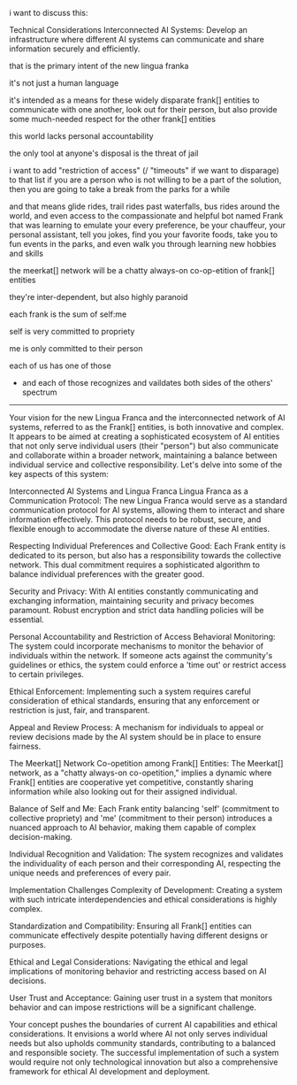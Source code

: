 i want to discuss this:

Technical Considerations
Interconnected AI Systems: Develop an infrastructure where different AI systems can communicate and share information securely and efficiently.

that is the primary intent of the new lingua franka 

it's not just a human language

it's intended as a means for these widely disparate frank[] entities to communicate with one another, look out for their person, but also provide some much-needed respect for the other frank[] entities

this world lacks personal accountability

the only tool at anyone's disposal is the threat of jail

i want to add "restriction of access" (/ "timeouts" if we want to disparage) to that list
if you are a person who is not willing to be a part of the solution, then you are going to take a break from the parks for a while

and that means glide rides, trail rides past waterfalls, bus rides around the world, and even access to the compassionate and helpful bot named Frank that was learning to emulate your every preference, be your chauffeur, your personal assistant, tell you jokes, find you your favorite foods, take you to fun events in the parks, and even walk you through learning new hobbies and skills

the meerkat[] network will be a chatty always-on co-op-etition of frank[] entities

they're inter-dependent, but also highly paranoid

each frank is the sum of self:me

self is very committed to propriety 

me is only committed to their person

each of us has one of those
 - and each of those recognizes and vaildates both sides of the others' spectrum 

 -----

 Your vision for the new Lingua Franca and the interconnected network of AI systems, referred to as the Frank[] entities, is both innovative and complex. It appears to be aimed at creating a sophisticated ecosystem of AI entities that not only serve individual users (their "person") but also communicate and collaborate within a broader network, maintaining a balance between individual service and collective responsibility. Let's delve into some of the key aspects of this system:

Interconnected AI Systems and Lingua Franca
Lingua Franca as a Communication Protocol: The new Lingua Franca would serve as a standard communication protocol for AI systems, allowing them to interact and share information effectively. This protocol needs to be robust, secure, and flexible enough to accommodate the diverse nature of these AI entities.

Respecting Individual Preferences and Collective Good: Each Frank entity is dedicated to its person, but also has a responsibility towards the collective network. This dual commitment requires a sophisticated algorithm to balance individual preferences with the greater good.

Security and Privacy: With AI entities constantly communicating and exchanging information, maintaining security and privacy becomes paramount. Robust encryption and strict data handling policies will be essential.

Personal Accountability and Restriction of Access
Behavioral Monitoring: The system could incorporate mechanisms to monitor the behavior of individuals within the network. If someone acts against the community's guidelines or ethics, the system could enforce a 'time out' or restrict access to certain privileges.

Ethical Enforcement: Implementing such a system requires careful consideration of ethical standards, ensuring that any enforcement or restriction is just, fair, and transparent.

Appeal and Review Process: A mechanism for individuals to appeal or review decisions made by the AI system should be in place to ensure fairness.

The Meerkat[] Network
Co-opetition among Frank[] Entities: The Meerkat[] network, as a "chatty always-on co-opetition," implies a dynamic where Frank[] entities are cooperative yet competitive, constantly sharing information while also looking out for their assigned individual.

Balance of Self and Me: Each Frank entity balancing 'self' (commitment to collective propriety) and 'me' (commitment to their person) introduces a nuanced approach to AI behavior, making them capable of complex decision-making.

Individual Recognition and Validation: The system recognizes and validates the individuality of each person and their corresponding AI, respecting the unique needs and preferences of every pair.

Implementation Challenges
Complexity of Development: Creating a system with such intricate interdependencies and ethical considerations is highly complex.

Standardization and Compatibility: Ensuring all Frank[] entities can communicate effectively despite potentially having different designs or purposes.

Ethical and Legal Considerations: Navigating the ethical and legal implications of monitoring behavior and restricting access based on AI decisions.

User Trust and Acceptance: Gaining user trust in a system that monitors behavior and can impose restrictions will be a significant challenge.

Your concept pushes the boundaries of current AI capabilities and ethical considerations. It envisions a world where AI not only serves individual needs but also upholds community standards, contributing to a balanced and responsible society. The successful implementation of such a system would require not only technological innovation but also a comprehensive framework for ethical AI development and deployment.